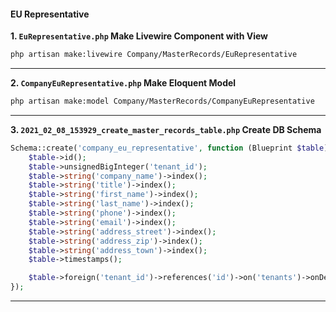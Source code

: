 
#### EU Representative

**1. `EuRepresentative.php` Make Livewire Component with View**

```bash
php artisan make:livewire Company/MasterRecords/EuRepresentative
```

---

**2. `CompanyEuRepresentative.php` Make Eloquent Model**

```bash
php artisan make:model Company/MasterRecords/CompanyEuRepresentative
```

---

**3. `2021_02_08_153929_create_master_records_table.php` Create DB Schema**

```php
Schema::create('company_eu_representative', function (Blueprint $table) {
    $table->id();
    $table->unsignedBigInteger('tenant_id');
    $table->string('company_name')->index();
    $table->string('title')->index();
    $table->string('first_name')->index();
    $table->string('last_name')->index();
    $table->string('phone')->index();
    $table->string('email')->index();
    $table->string('address_street')->index();
    $table->string('address_zip')->index();
    $table->string('address_town')->index();
    $table->timestamps();

    $table->foreign('tenant_id')->references('id')->on('tenants')->onDelete('cascade');
});
```

---

